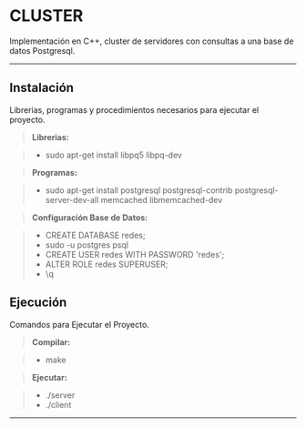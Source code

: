 CLUSTER
===================


Implementación en C++, cluster de servidores con consultas a una base de datos Postgresql.

----------


Instalación
-------------

Librerias, programas y procedimientos necesarios para ejecutar el proyecto.

> **Librerias:**

> - sudo apt-get install libpq5 libpq-dev

> **Programas:**

> - sudo apt-get install postgresql postgresql-contrib postgresql-server-dev-all memcached libmemcached-dev

> **Configuración Base de Datos:**

> - CREATE DATABASE redes;
> - sudo -u postgres psql
> - CREATE USER redes WITH PASSWORD 'redes';
> - ALTER ROLE redes SUPERUSER;
> - \q

Ejecución
-------------

Comandos para Ejecutar el Proyecto.

> **Compilar:**

> - make

> **Ejecutar:**

> - ./server
> - ./client

----------
